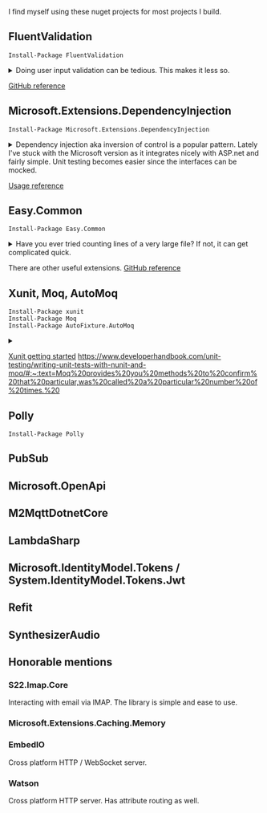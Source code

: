 <!-- ---
title: Top 10 Nuget Packages
keywords:
  - Nugets
  - Fluent validation
  - Easy.Common counting lines
  - Microsoft Dependency Injection
date: 2021-10-10
description: Favorite nuget packages 
image:
imageAlt: Nugets
priority: 0.9
--- -->

I find myself using these nuget projects for most projects I build.

## FluentValidation

    Install-Package FluentValidation

<details>
<summary>Doing user input validation can be tedious. This makes it less so.</summary>

    public class CustomerValidator: AbstractValidator<Customer> {
        public CustomerValidator() {
            RuleFor(x => x.Surname).NotEmpty();
            RuleFor(x => x.Forename).NotEmpty().WithMessage("Please specify a first name");
            RuleFor(x => x.Discount).NotEqual(0).When(x => x.HasDiscount);
            RuleFor(x => x.Address).Length(20, 250);
            RuleFor(x => x.Postcode).Must(BeAValidPostcode).WithMessage("Please specify a valid postcode");
        }

        private bool BeAValidPostcode(string postcode) {
            // custom postcode validating logic goes here
        }
    }

    var customer = new Customer();
    var validator = new CustomerValidator();
    ValidationResult results = validator.Validate(customer);

    bool success = results.IsValid;
    IList<ValidationFailure> failures = results.Errors;

</details>

[GitHub reference](https://github.com/FluentValidation/FluentValidation)

## Microsoft.Extensions.DependencyInjection

    Install-Package Microsoft.Extensions.DependencyInjection

<details>
<summary>
Dependency injection aka inversion of control is a popular pattern.  Lately I've stuck with the Microsoft version as it integrates nicely with ASP.net and fairly simple. Unit testing becomes easier since the interfaces can be mocked.
</summary>


In this example, a service collection is created using interfaces with corresponding  concrete implementation.  Then one service is used within a scope.

    var services = new ServiceCollection();
    services.AddSingleton<IMemoryCache>(new MemoryCache(new MemoryCacheOptions()));
    services.AddScoped<IEmailMessageCache, EmailMessageCache>();
    services.AddScoped<IEmailQueryProvider, EmailQueryProvider>();
    var provider = services.BuildServiceProvider();

    // usage
    using var scope = _provider.CreateScope();
    var emailProvider = scope.ServiceProvider.GetService<IEmailQueryProvider>();

</details>

[Usage reference](https://docs.microsoft.com/en-us/dotnet/core/extensions/dependency-injection-usage)

## Easy.Common

    Install-Package Easy.Common

<details>
<summary>Have you ever tried counting lines of a very large file? If not, it can get complicated quick.</summary>

    var file = new FileInfo("veryLargerFile.csv");
    using var stream = file.OpenRead(); 
    var lines = stream.CountLines();

</details>

There are other useful extensions. [GitHub reference](https://github.com/NimaAra/Easy.Common)

## Xunit, Moq, AutoMoq

    Install-Package xunit
    Install-Package Moq 
    Install-Package AutoFixture.AutoMoq


<details>
<summary></summary>

    [Fact]
        public async Task Can_get_message_from_cache() {

            // Arrange
            var expected = _fixture.Create<uint>();
            _spyCache.Setup(x => x.Get(expected))
                .Returns(_fixture
                    .Build<MailMessage>()
                    .Do(x => x.Headers.Add("UID", expected.ToString()))
                    .Create());

            // Act
            var message = await _provider.GetMessageAsync(expected);

            // Assert
            Assert.Equal(expected, uint.Parse(message.Headers["UID"]));
        }
</details>



[Xunit getting started](https://xunit.net/docs/getting-started/netcore/cmdline)
https://www.developerhandbook.com/unit-testing/writing-unit-tests-with-nunit-and-moq/#:~:text=Moq%20provides%20you%20methods%20to%20confirm%20that%20particular,was%20called%20a%20particular%20number%20of%20times.%20



## Polly

    Install-Package Polly

## PubSub

## Microsoft.OpenApi

## M2MqttDotnetCore

## LambdaSharp

## Microsoft.IdentityModel.Tokens / System.IdentityModel.Tokens.Jwt

## Refit

## SynthesizerAudio

## Honorable mentions

### S22.Imap.Core

Interacting with email via IMAP.  The library is simple and ease to use.

### Microsoft.Extensions.Caching.Memory

### EmbedIO

Cross platform HTTP / WebSocket server.

### Watson

Cross platform HTTP server.  Has attribute routing as well.
